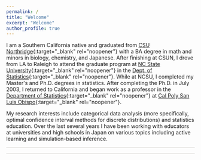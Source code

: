 ```yaml
---
permalink: /
title: "Welcome"
excerpt: "Welcome"
author_profile: true
---
```


<style>
  hr {
    height: 2px;
    background-color: #E5E4E2;
    border: none;
  }

  .no-italics {
      font-style: normal;   
  }
</style>


I am a Southern California native and graduated from [CSU Northridge](https://csun.edu){:target="_blank" rel="noopener"} with a BA degree in math and minors in biology, chemistry, and Japanese. After finishing at CSUN, I drove from LA to Raleigh to attend the graduate program at [NC State University](https://www.ncsu.edu){:target="_blank" rel="noopener"} in the [Dept. of Statistics](https://statistics.sciences.ncsu.edu/){:target="_blank" rel="noopener"}. While at NCSU, I completed my Master's and Ph.D. degrees in statistics. After completing the Ph.D. in July 2003, I returned to California and began work as a professor in the [Department of Statistics](https://statistics.calpoly.edu){:target="_blank" rel="noopener"} at [Cal Poly San Luis Obispo](https://www.calpoly.edu){:target="_blank" rel="noopener"}.

My research interests include categorical data analysis (more specifically, optimal confidence interval methods for discrete distributions) and statistics education. Over the last several years I have been working with educators at universities and high schools in Japan on various topics including active learning and simulation-based inference.

---


___
